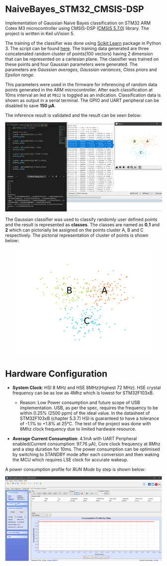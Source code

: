 # NaiveBayes_STM32_CMSIS-DSP
Implementation of Gaussian Naive Bayes classification on STM32 ARM Cotex M3 microcontroller using CMSIS-DSP ([CMSIS 5.7.0](https://github.com/ARM-software/CMSIS_5)) library. The project is written in Keil uVision 5.

The training of the classifier was done using [Scikit Learn](https://scikit-learn.org/stable/) package in Python 3. The script can be found [here](./Python).
The training data generated are three concatenated random cluster of  points(100 vectors) having 2 dimension that can be represented on a cartesian plane. 
The classifier was trained on these points and four Gaussian parameters were generated. The parameters are *Gaussian averages*,  *Gaussian variances*, *Class priors* and *Epsilon range*. 

This parameters were used in the firmware for inferencing of random data points generated in the ARM microcontroller. After each classification at 10ms interval an led at `PB12` is toggled as an indication. Classification data is shown as output in a serial terminal. The GPIO and UART peripheral can be disabled to save **150 µA**.

The inference result is validated and the result can be seen below:
<p align="center">
  <img src="./images/result.png" alt = "Data Validation and Result"/>
</p>


The Gaussian classifier was used to classify randomly user defined points and the result is represented as **classes**. The classes are named as **0**,**1** and **2** which can pictorially be assigned on the points cluster A, B and C respectively. 
The pictorial representation of cluster of points is shown below:
<p align="center">
  <img src="./images/cluster.png" alt="3 clusters of 100 vectors"/>
</p>

# Hardware Configuration
- **System Clock**: HSI 8 MHz and HSE 8MHz(Highest 72 MHz). HSE crystal frequency can be as low as 4Mhz which is lowest for STM32F103xB.
    - Reason: Low Power consumption and future scope of USB implementation. USB, as per the spec, requires the frequency to be within 0.25% (2500 ppm) of the ideal value. In the datasheet of STM32F103xB (chapter 5.3.7) HSI is guaranteed to have a tolerance of -1.1% to +1.8% at 25°C. The test of the project was done with 8Mhz clock frequency due to limited hardware resource. 

- **Average Current Consumption**: 4.1mA with UART Peripheral enabled(Current consumption: 97.76 µA), Core clock frequency at 8Mhz and a step duration for 10ms. The power consumption can be optimised by switching to STANDBY mode after each conversion and then waking the MCU which requires LSE clock for accurate wakeup. 

A power consumption profile for *RUN Mode* by step is shown below:
<p align="center">
  <img src="./images/PowerConsumption.png" alt="Power consumption profile by step"/>
</p>
